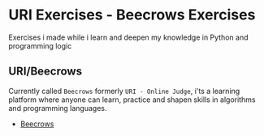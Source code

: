 # URI Exercises - Beecrows Exercises

Exercises i made while i learn and deepen my knowledge in Python and programming logic

## URI/Beecrows

Currently called `Beecrows` formerly `URI - Online Judge`, i'ts a learning platform where anyone can learn, practice and shapen skills in algorithms and programming languages.

* [Beecrows](https://www.beecrowd.com.br/judge/en/login/?origem=1)
